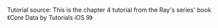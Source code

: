 Tutorial source: This is the chapter 4 tutorial from the Ray's series' book 《Core Data by Tutorials iOS 9》

